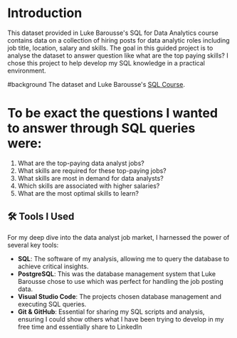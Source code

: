 # Introduction

This dataset provided in Luke Barousse's SQL for Data Analytics course contains data on a collection of hiring posts for data analytic roles including job title, location, salary and skills. The goal in this guided project is to analyse the dataset to answer question like what are the top paying skills? I chose this project to help develop my SQL knowledge in a practical environment.

#background
The dataset and Luke Barousse's [SQL Course](https://lukebarousse.com/sql). 

# To be exact the questions I wanted to answer through SQL queries were:  
1. What are the top-paying data analyst jobs?  
2. What skills are required for these top-paying jobs?  
3. What skills are most in demand for data analysts?  
4. Which skills are associated with higher salaries?  
5. What are the most optimal skills to learn?

## 🛠 Tools I Used
For my deep dive into the data analyst job market, I harnessed the power of several key tools:

- **SQL**: The software of my analysis, allowing me to query the database to achieve critical insights.
- **PostgreSQL**: This was the database management system that Luke Barousse chose to use which was perfect for handling the job posting data.
- **Visual Studio Code**: The projects chosen database management and executing SQL queries.
- **Git & GitHub**: Essential for sharing my SQL scripts and analysis, ensuring I could show others what I have been trying to develop in my free time and essentially share to LinkedIn
